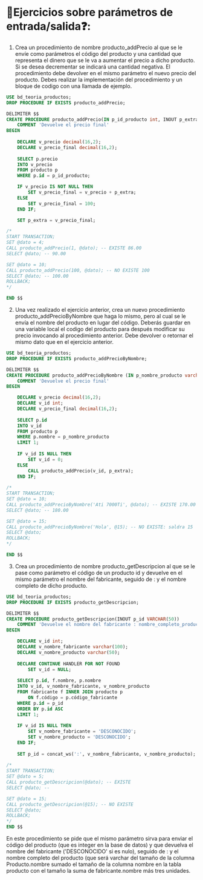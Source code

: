 # 📝Ejercicios sobre parámetros de entrada/salida❓:
1. Crea un procedimiento de nombre producto_addPrecio al que se le envíe como parámetros el código del producto y una cantidad que representa el dinero que se le va a aumentar el precio a dicho producto. Si se desea decrementar se indicará una cantidad negativa. El procedimiento debe devolver en el mismo parámetro el nuevo precio del producto. Debes realizar la implementación del procedimiento y un bloque de codigo con una llamada de ejemplo.
```sql 
USE bd_teoria_productos;
DROP PROCEDURE IF EXISTS producto_addPrecio;

DELIMITER $$
CREATE PROCEDURE producto_addPrecio(IN p_id_producto int, INOUT p_extra decimal(16,2))
	COMMENT 'Devuelve el precio final'
BEGIN
	
    DECLARE v_precio decimal(16,2);
    DECLARE v_precio_final decimal(16,2);
    
    SELECT p.precio
    INTO v_precio
    FROM producto p
    WHERE p.id = p_id_producto;

    IF v_precio IS NOT NULL THEN
        SET v_precio_final = v_precio + p_extra;
    ELSE
        SET v_precio_final = 100;
    END IF;

    SET p_extra = v_precio_final;

/*
START TRANSACTION;
SET @dato = 4;
CALL producto_addPrecio(1, @dato); -- EXISTE 86.00
SELECT @dato; -- 90.00

SET @dato = 10;
CALL producto_addPrecio(100, @dato); -- NO EXISTE 100
SELECT @dato; -- 100.00
ROLLBACK;
*/

END $$
``` 



2. Una vez realizado el ejercicio anterior, crea un nuevo procedimiento producto_addPrecioByNombre que haga lo mismo, pero al cual se le envía el nombre del producto en lugar del código. Deberás guardar en una variable local el codigo del producto para después modificar su precio invocando al procedimiento anterior. Debe devolver o retornar el mismo dato que en el ejercicio anterior.
```sql 
USE bd_teoria_productos;
DROP PROCEDURE IF EXISTS producto_addPrecioByNombre;

DELIMITER $$
CREATE PROCEDURE producto_addPrecioByNombre (IN p_nombre_producto varchar(50), INOUT p_extra decimal(16,2))
	COMMENT 'Devuelve el precio final'
BEGIN

    DECLARE v_precio decimal(16,2);
    DECLARE v_id int;
    DECLARE v_precio_final decimal(16,2);
    
    SELECT p.id
    INTO v_id
    FROM producto p
    WHERE p.nombre = p_nombre_producto
    LIMIT 1;
    
    IF v_id IS NULL THEN 
    	SET v_id = 0;
    ELSE 
    	CALL producto_addPrecio(v_id, p_extra);
    END IF;
    
/*
START TRANSACTION;
SET @dato = 10;
CALL producto_addPrecioByNombre('Ati 7000Ti', @dato); -- EXISTE 170.00
SELECT @dato; -- 180.00

SET @dato = 15;
CALL producto_addPrecioByNombre('Hola', @15); -- NO EXISTE: saldra 15
SELECT @dato;
ROLLBACK;
*/

END $$
``` 



3. Crea un procedimiento de nombre producto_getDescripcion al que se le pase como parámetro el código de un producto id y devuelve en el mismo parámetro el nombre del fabricante, seguido de : y el nombre completo de dicho producto.
```sql 
USE bd_teoria_productos;
DROP PROCEDURE IF EXISTS producto_getDescripcion;

DELIMITER $$
CREATE PROCEDURE producto_getDescripcion(INOUT p_id VARCHAR(50))
	COMMENT 'Devuelve el nombre del fabricante : nombre_completo_producto'
BEGIN

    DECLARE v_id int;
    DECLARE v_nombre_fabricante varchar(100);
    DECLARE v_nombre_producto varchar(50);
    
    DECLARE CONTINUE HANDLER FOR NOT FOUND 
    	SET v_id = NULL;
    
    SELECT p.id, f.nombre, p.nombre
    INTO v_id, v_nombre_fabricante, v_nombre_producto
    FROM fabricante f INNER JOIN producto p 
    	ON f.código = p.código_fabricante
    WHERE p.id = p_id
    ORDER BY p.id ASC
    LIMIT 1;
    
    IF v_id IS NULL THEN
    	SET v_nombre_fabricante = 'DESCONOCIDO';
        SET v_nombre_producto = 'DESCONOCIDO';
    END IF;
        
    SET p_id = concat_ws(':', v_nombre_fabricante, v_nombre_producto);
    
/*
START TRANSACTION;
SET @dato = 5;
CALL producto_getDescripcion(@dato); -- EXISTE 
SELECT @dato; -- 

SET @dato = 15;
CALL producto_getDescripcion(@15); -- NO EXISTE
SELECT @dato;
ROLLBACK;
*/
END $$
``` 
En este procedimiento se pide que el mismo parámetro sirva para enviar el código del producto (que es integer en la base de datos) y que devuelva el nombre del fabricante ('DESCONOCIDO' si es nulo), seguido de : y el nombre completo del producto (que será varchar del tamaño de la columna Producto.nombre sumado el tamaño de la columna nombre en la tabla producto con el tamaño la suma de fabricante.nombre más tres unidades.
